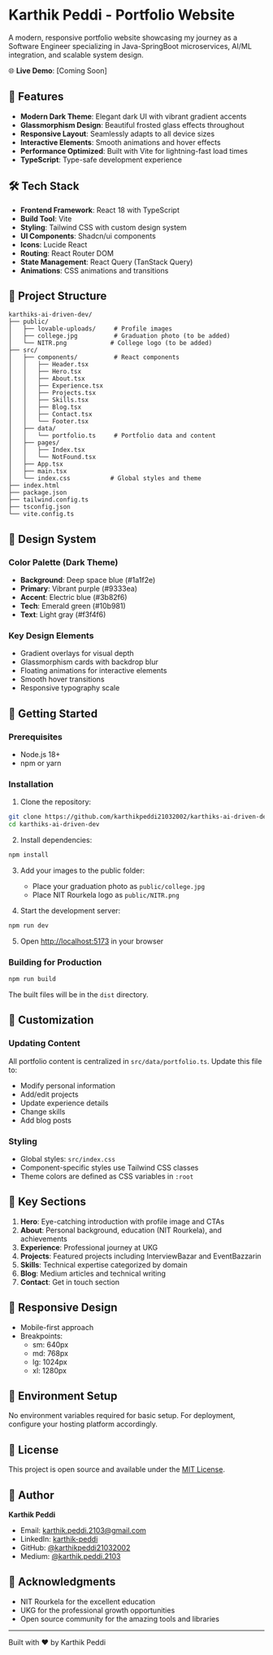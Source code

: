 # Karthik Peddi - Portfolio Website

A modern, responsive portfolio website showcasing my journey as a Software Engineer specializing in Java-SpringBoot microservices, AI/ML integration, and scalable system design.

🌐 **Live Demo**: [Coming Soon]

## 🚀 Features

- **Modern Dark Theme**: Elegant dark UI with vibrant gradient accents
- **Glassmorphism Design**: Beautiful frosted glass effects throughout
- **Responsive Layout**: Seamlessly adapts to all device sizes
- **Interactive Elements**: Smooth animations and hover effects
- **Performance Optimized**: Built with Vite for lightning-fast load times
- **TypeScript**: Type-safe development experience

## 🛠️ Tech Stack

- **Frontend Framework**: React 18 with TypeScript
- **Build Tool**: Vite
- **Styling**: Tailwind CSS with custom design system
- **UI Components**: Shadcn/ui components
- **Icons**: Lucide React
- **Routing**: React Router DOM
- **State Management**: React Query (TanStack Query)
- **Animations**: CSS animations and transitions

## 📂 Project Structure

```
karthiks-ai-driven-dev/
├── public/
│   ├── lovable-uploads/     # Profile images
│   ├── college.jpg          # Graduation photo (to be added)
│   └── NITR.png            # College logo (to be added)
├── src/
│   ├── components/          # React components
│   │   ├── Header.tsx
│   │   ├── Hero.tsx
│   │   ├── About.tsx
│   │   ├── Experience.tsx
│   │   ├── Projects.tsx
│   │   ├── Skills.tsx
│   │   ├── Blog.tsx
│   │   ├── Contact.tsx
│   │   └── Footer.tsx
│   ├── data/
│   │   └── portfolio.ts     # Portfolio data and content
│   ├── pages/
│   │   ├── Index.tsx
│   │   └── NotFound.tsx
│   ├── App.tsx
│   ├── main.tsx
│   └── index.css           # Global styles and theme
├── index.html
├── package.json
├── tailwind.config.ts
├── tsconfig.json
└── vite.config.ts
```

## 🎨 Design System

### Color Palette (Dark Theme)
- **Background**: Deep space blue (#1a1f2e)
- **Primary**: Vibrant purple (#9333ea)
- **Accent**: Electric blue (#3b82f6)
- **Tech**: Emerald green (#10b981)
- **Text**: Light gray (#f3f4f6)

### Key Design Elements
- Gradient overlays for visual depth
- Glassmorphism cards with backdrop blur
- Floating animations for interactive elements
- Smooth hover transitions
- Responsive typography scale

## 🚀 Getting Started

### Prerequisites
- Node.js 18+ 
- npm or yarn

### Installation

1. Clone the repository:
```bash
git clone https://github.com/karthikpeddi21032002/karthiks-ai-driven-dev.git
cd karthiks-ai-driven-dev
```

2. Install dependencies:
```bash
npm install
```

3. Add your images to the public folder:
   - Place your graduation photo as `public/college.jpg`
   - Place NIT Rourkela logo as `public/NITR.png`

4. Start the development server:
```bash
npm run dev
```

5. Open [http://localhost:5173](http://localhost:5173) in your browser

### Building for Production

```bash
npm run build
```

The built files will be in the `dist` directory.

## 📝 Customization

### Updating Content
All portfolio content is centralized in `src/data/portfolio.ts`. Update this file to:
- Modify personal information
- Add/edit projects
- Update experience details
- Change skills
- Add blog posts

### Styling
- Global styles: `src/index.css`
- Component-specific styles use Tailwind CSS classes
- Theme colors are defined as CSS variables in `:root`

## 🌟 Key Sections

1. **Hero**: Eye-catching introduction with profile image and CTAs
2. **About**: Personal background, education (NIT Rourkela), and achievements
3. **Experience**: Professional journey at UKG
4. **Projects**: Featured projects including InterviewBazar and EventBazzarin
5. **Skills**: Technical expertise categorized by domain
6. **Blog**: Medium articles and technical writing
7. **Contact**: Get in touch section

## 📱 Responsive Design

- Mobile-first approach
- Breakpoints:
  - sm: 640px
  - md: 768px
  - lg: 1024px
  - xl: 1280px

## 🔧 Environment Setup

No environment variables required for basic setup. For deployment, configure your hosting platform accordingly.

## 📄 License

This project is open source and available under the [MIT License](LICENSE).

## 👤 Author

**Karthik Peddi**
- Email: karthik.peddi.2103@gmail.com
- LinkedIn: [karthik-peddi](https://www.linkedin.com/in/karthik-peddi-59a567220/)
- GitHub: [@karthikpeddi21032002](https://github.com/karthikpeddi21032002)
- Medium: [@karthik.peddi.2103](https://medium.com/@karthik.peddi.2103)

## 🙏 Acknowledgments

- NIT Rourkela for the excellent education
- UKG for the professional growth opportunities
- Open source community for the amazing tools and libraries

---

Built with ❤️ by Karthik Peddi